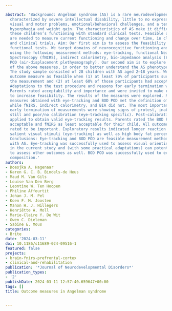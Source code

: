 ---
abstract: 'Background: Angelman syndrome (AS) is a rare neurodevelopmental disorder
  characterized by severe intellectual disability, little to no expressive speech,
  visual and motor problems, emotional/behavioral challenges, and a tendency towards
  hyperphagia and weight gain. The characteristics of AS make it difficult to measure
  these children’s functioning with standard clinical tests. Feasible outcome measures
  are needed to measure current functioning and change over time, in clinical practice
  and clinical trials. Aim: Our first aim is to assess the feasibility of several
  functional tests. We target domains of neurocognitive functioning and physical growth
  using the following measurement methods: eye-tracking, functional Near-Infrared
  Spectroscopy (fNIRS), indirect calorimetry, bio-impedance analysis (BIA), and BOD
  POD (air-displacement plethysmography). Our second aim is to explore the results
  of the above measures, in order to better understand the AS phenotype. Methods:
  The study sample consisted of 28 children with AS aged 2–18 years. We defined an
  outcome measure as feasible when (1) at least 70% of participants successfully finished
  the measurement and (2) at least 60% of those participants had acceptable data quality.
  Adaptations to the test procedure and reasons for early termination were noted.
  Parents rated acceptability and importance and were invited to make recommendations
  to increase feasibility. The results of the measures were explored. Results: Outcome
  measures obtained with eye-tracking and BOD POD met the definition of feasibility,
  while fNIRS, indirect calorimetry, and BIA did not. The most important reasons for
  early termination of measurements were showing signs of protest, inability to sit
  still and poor/no calibration (eye-tracking specific). Post-calibration was often
  applied to obtain valid eye-tracking results. Parents rated the BOD POD als most
  acceptable and fNIRS as least acceptable for their child. All outcome measures were
  rated to be important. Exploratory results indicated longer reaction times to high
  salient visual stimuli (eye-tracking) as well as high body fat percentage (BOD POD).
  Conclusions: Eye-tracking and BOD POD are feasible measurement methods for children
  with AS. Eye-tracking was successfully used to assess visual orienting functions
  in the current study and (with some practical adaptations) can potentially be used
  to assess other outcomes as well. BOD POD was successfully used to examine body
  composition.'
authors:
- Doesjka A. Hagenaar
- Karen G. C. B. Bindels-de Heus
- Maud M. Van Gils
- Louise Van Den Berg
- Leontine W. Ten Hoopen
- Philine Affourtit
- Johan J. M. Pel
- Koen F. M. Joosten
- Manon H. J. Hillegers
- Henriëtte A. Moll
- Marie-Claire Y. De Wit
- Gwen C. Dieleman
- Sabine E. Mous
categories:
- Brite
date: '2024-03-11'
doi: 10.1186/s11689-024-09516-1
featured: false
projects:
- brain-fnirs-prefrontal-cortex
- clinical-and-rehabilitation
publication: '*Journal of Neurodevelopmental Disorders*'
publication_types:
- '2'
publishDate: 2024-03-11 12:57:40.659647+00:00
tags: []
title: Outcome measures in Angelman syndrome

---
